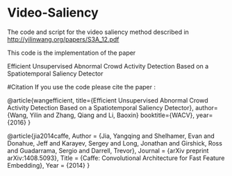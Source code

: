 # Video-Saliency
The code and script for the video saliency method described in http://yilinwang.org/papers/S3A_12.pdf

This code is the implementation of the paper 

Efficient Unsupervised Abnormal Crowd Activity Detection Based on a
Spatiotemporal Saliency Detector

#Citation
If you use the code please cite the paper :

 @article{wangefficient,
        title={Efficient Unsupervised Abnormal Crowd Activity Detection Based on a Spatiotemporal Saliency Detector},
       author={Wang, Yilin and Zhang, Qiang and Li, Baoxin}
      booktitle={WACV},
      year={2016}
 }
 
  @article{jia2014caffe,
      Author = {Jia, Yangqing and Shelhamer, Evan and Donahue, Jeff and Karayev, Sergey and Long, Jonathan and Girshick, Ross and Guadarrama, Sergio and Darrell, Trevor},
      Journal = {arXiv preprint arXiv:1408.5093},
      Title = {Caffe: Convolutional Architecture for Fast Feature Embedding},
      Year = {2014}
    }

